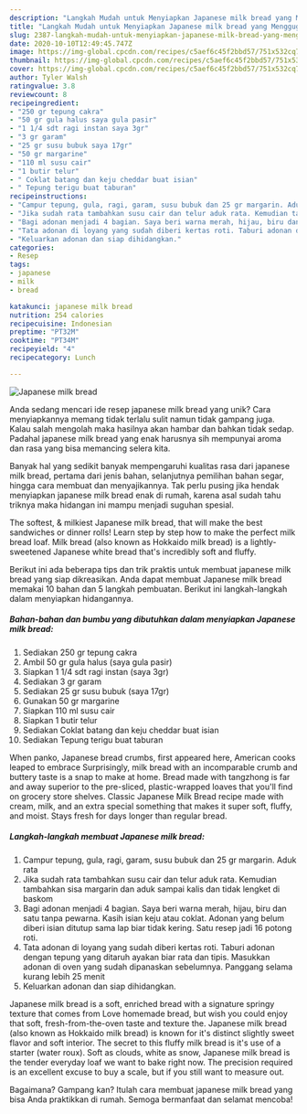 ```yaml
---
description: "Langkah Mudah untuk Menyiapkan Japanese milk bread yang Menggugah Selera"
title: "Langkah Mudah untuk Menyiapkan Japanese milk bread yang Menggugah Selera"
slug: 2387-langkah-mudah-untuk-menyiapkan-japanese-milk-bread-yang-menggugah-selera
date: 2020-10-10T12:49:45.747Z
image: https://img-global.cpcdn.com/recipes/c5aef6c45f2bbd57/751x532cq70/japanese-milk-bread-foto-resep-utama.jpg
thumbnail: https://img-global.cpcdn.com/recipes/c5aef6c45f2bbd57/751x532cq70/japanese-milk-bread-foto-resep-utama.jpg
cover: https://img-global.cpcdn.com/recipes/c5aef6c45f2bbd57/751x532cq70/japanese-milk-bread-foto-resep-utama.jpg
author: Tyler Walsh
ratingvalue: 3.8
reviewcount: 8
recipeingredient:
- "250 gr tepung cakra"
- "50 gr gula halus saya gula pasir"
- "1 1/4 sdt ragi instan saya 3gr"
- "3 gr garam"
- "25 gr susu bubuk saya 17gr"
- "50 gr margarine"
- "110 ml susu cair"
- "1 butir telur"
- " Coklat batang dan keju cheddar buat isian"
- " Tepung terigu buat taburan"
recipeinstructions:
- "Campur tepung, gula, ragi, garam, susu bubuk dan 25 gr margarin. Aduk rata"
- "Jika sudah rata tambahkan susu cair dan telur aduk rata. Kemudian tambahkan sisa margarin dan aduk sampai kalis dan tidak lengket di baskom"
- "Bagi adonan menjadi 4 bagian. Saya beri warna merah, hijau, biru dan satu tanpa pewarna. Kasih isian keju atau coklat. Adonan yang belum diberi isian ditutup sama lap biar tidak kering. Satu resep jadi 16 potong roti."
- "Tata adonan di loyang yang sudah diberi kertas roti. Taburi adonan dengan tepung yang ditaruh ayakan biar rata dan tipis. Masukkan adonan di oven yang sudah dipanaskan sebelumnya. Panggang selama kurang lebih 25 menit"
- "Keluarkan adonan dan siap dihidangkan."
categories:
- Resep
tags:
- japanese
- milk
- bread

katakunci: japanese milk bread 
nutrition: 254 calories
recipecuisine: Indonesian
preptime: "PT32M"
cooktime: "PT34M"
recipeyield: "4"
recipecategory: Lunch

---
```



![Japanese milk bread](https://img-global.cpcdn.com/recipes/c5aef6c45f2bbd57/751x532cq70/japanese-milk-bread-foto-resep-utama.jpg)

Anda sedang mencari ide resep japanese milk bread yang unik? Cara menyiapkannya memang tidak terlalu sulit namun tidak gampang juga. Kalau salah mengolah maka hasilnya akan hambar dan bahkan tidak sedap. Padahal japanese milk bread yang enak harusnya sih mempunyai aroma dan rasa yang bisa memancing selera kita.

Banyak hal yang sedikit banyak mempengaruhi kualitas rasa dari japanese milk bread, pertama dari jenis bahan, selanjutnya pemilihan bahan segar, hingga cara membuat dan menyajikannya. Tak perlu pusing jika hendak menyiapkan japanese milk bread enak di rumah, karena asal sudah tahu triknya maka hidangan ini mampu menjadi suguhan spesial.

The softest, &amp; milkiest Japanese milk bread, that will make the best sandwiches or dinner rolls! Learn step by step how to make the perfect milk bread loaf. Milk bread (also known as Hokkaido milk bread) is a lightly-sweetened Japanese white bread that&#39;s incredibly soft and fluffy.


Berikut ini ada beberapa tips dan trik praktis untuk membuat japanese milk bread yang siap dikreasikan. Anda dapat membuat Japanese milk bread memakai 10 bahan dan 5 langkah pembuatan. Berikut ini langkah-langkah dalam menyiapkan hidangannya.

<!--inarticleads1-->

##### Bahan-bahan dan bumbu yang dibutuhkan dalam menyiapkan Japanese milk bread:

1. Sediakan 250 gr tepung cakra
1. Ambil 50 gr gula halus (saya gula pasir)
1. Siapkan 1 1/4 sdt ragi instan (saya 3gr)
1. Sediakan 3 gr garam
1. Sediakan 25 gr susu bubuk (saya 17gr)
1. Gunakan 50 gr margarine
1. Siapkan 110 ml susu cair
1. Siapkan 1 butir telur
1. Sediakan  Coklat batang dan keju cheddar buat isian
1. Sediakan  Tepung terigu buat taburan


When panko, Japanese bread crumbs, first appeared here, American cooks leaped to embrace Surprisingly, milk bread with an incomparable crumb and buttery taste is a snap to make at home. Bread made with tangzhong is far and away superior to the pre-sliced, plastic-wrapped loaves that you&#39;ll find on grocery store shelves. Classic Japanese Milk Bread recipe made with cream, milk, and an extra special something that makes it super soft, fluffy, and moist. Stays fresh for days longer than regular bread. 

<!--inarticleads2-->

##### Langkah-langkah membuat Japanese milk bread:

1. Campur tepung, gula, ragi, garam, susu bubuk dan 25 gr margarin. Aduk rata
1. Jika sudah rata tambahkan susu cair dan telur aduk rata. Kemudian tambahkan sisa margarin dan aduk sampai kalis dan tidak lengket di baskom
1. Bagi adonan menjadi 4 bagian. Saya beri warna merah, hijau, biru dan satu tanpa pewarna. Kasih isian keju atau coklat. Adonan yang belum diberi isian ditutup sama lap biar tidak kering. Satu resep jadi 16 potong roti.
1. Tata adonan di loyang yang sudah diberi kertas roti. Taburi adonan dengan tepung yang ditaruh ayakan biar rata dan tipis. Masukkan adonan di oven yang sudah dipanaskan sebelumnya. Panggang selama kurang lebih 25 menit
1. Keluarkan adonan dan siap dihidangkan.


Japanese milk bread is a soft, enriched bread with a signature springy texture that comes from Love homemade bread, but wish you could enjoy that soft, fresh-from-the-oven taste and texture the. Japanese milk bread (also known as Hokkaido milk bread) is known for it&#39;s distinct slightly sweet flavor and soft interior. The secret to this fluffy milk bread is it&#39;s use of a starter (water roux). Soft as clouds, white as snow, Japanese milk bread is the tender everyday loaf we want to bake right now. The precision required is an excellent excuse to buy a scale, but if you still want to measure out. 

Bagaimana? Gampang kan? Itulah cara membuat japanese milk bread yang bisa Anda praktikkan di rumah. Semoga bermanfaat dan selamat mencoba!
